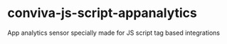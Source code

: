 # conviva-js-script-appanalytics
App analytics sensor specially made for JS script tag based integrations
